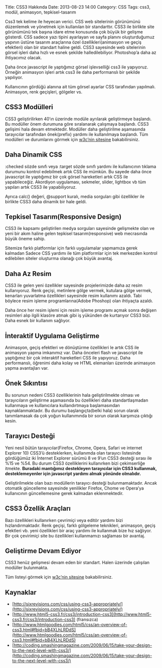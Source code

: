 Title: CSS3 Hakkında
Date: 2013-08-23 14:00
Category: CSS
Tags: css3, modül, animasyon, tepkisel-tasarım

Css3 tek kelime ile heyecan verici. CSS web sitelerinin görünümünü düzenlemek ve yönetmek için kullanılan bir standarttır. CSS3 ile birlikte site görünümünü tek başına idare etme konusunda çok büyük bir gelişme gösterdi. CSS sadece yazı tipini ayarlayan ve sayfa planını oluşturduğumuz yapının üstüne tasarım araçlarına özel özellikleri(animasyon ve geçiş efektleri) olan bir standart haline geldi. CSS3 sayesinde web sitelerinin görsel işleri daha hızlı ve esnek şekilde halledilebiliyor. Photoshop’a daha az ihtiyacımız olacak.

Daha önce javascript ile yaptığımız görsel işlevselliği css3 ile yapıyoruz.  Örneğin animasyon işleri artık css3 ile daha performanslı bir şekilde yapılıyor. 

Kullanıcının gördüğü alanına ait tüm görsel ayarlar CSS tarafından yapılmalı. Animasyon, renk geçişleri, gölgeler vs. 

## CSS3 Modülleri 

CSS3 geliştirilirken 40’ın üzerinde modüle ayrılarak geliştirmeye başlandı. Bu modüller önem durumuna göre sıralanarak çalışmaya başlandı. CSS3 gelişimi hala devam etmektedir. Modüller daha geliştirilme aşamasında tarayıcılar tarafından önek(prefix) yardımı ile kullanılmaya başlandı. Tüm modülleri ve durumlarını görmek için [w3c’nin sitesine](http://www.w3.org/Style/CSS/current-work) bakabilirsiniz.

## Daha Dinamik CSS

:checked sözde sınıfı veya :target sözde sınıfı yardımı ile kullanıcının tıklama durumunu kontrol edebilmek artık CSS ile mümkün. Bu sayede daha önce javascript ile yaptığımız bir çok görsel hareketleri artık CSS ile yapabileceğiz. Akordiyon uygulaması, sekmeler, slider, lightbox vb tüm yapıları artık CSS3 ile yapabiliyoruz.

Ayrıca calc() değeri, @support kuralı, media sorguları gibi özellikler ile birlikte CSS3 daha dinamik bir hale geldi.

## Tepkisel Tasarım(Responsive Design)

CSS3 ile kapsamı geliştirilen medya sorguları sayesinde gelişmekte olan ve yeni bir akım haline gelen tepkisel tasarım(responsive) web mecrasında büyük öneme sahip. 

Sitemize farklı platformlar için farklı uygulamalar yapmamıza gerek kalmadan Sadece CSS yardımı ile tüm platformlar için tek merkezden kontrol edilebilen siteler oluşturma olanağı çok büyük avantaj.

## Daha Az Resim

CSS3 ile gelen yeni özellikler sayesinde projelerimizde daha az resim kullanıyoruz. Renk geçişi, metinlere gölge vermek, kutulara gölge vermek, kenarları yuvarlatma özellikleri sayesinde resim kullanımı azaldı. Tabi böylece resim işleme programlarına(Adobe Phoshop) olan ihtiyaçta azaldı. 

Daha önce her resim işlemi için resim işleme programı açmak sonra değişen resimleri alıp ilgili klasöre atmak gibi iş yükünden de kurtarıyor CSS3 bizi. Daha esnek bir kullanım sağlıyor.

## İnteraktif Uygulama Geliştirme

Animasyon, geçiş efektleri ve dönüştürme özellikleri le artık CSS ile animasyon yapma imkanımız var. Daha önceleri flash ve javascript ile yaptığımız bir çok interaktif hareketleri CSS ile yapıyoruz. Daha performanslı, öğrenimi daha kolay ve HTML elemanları üzerinde animasyon yapma avantajları var.

## Önek Sıkıntısı

Bu sorunun nedeni CSS3 özelliklerinin hala geliştirilmekte olması ve tarayıcıların geliştirme aşamasında bu özellikleri daha standartlaşmadan kullanmaya ve kullanıcılara kullandırtmaya başlamasından kaynaklanmaktadır. Bu durumu başlangıçta(belki hala) sorun olarak tanımlamasak da çok yoğun kullanımında bir sorun olarak karşımıza çıktığı kesin.

## Tarayıcı Desteği

Yeni nesil bütün tarayıcılar(Firefox, Chrome, Opera, Safari ve internet Explorer 10) CSS3’ü desteklerken, kullanımda olan tarayıcı listesinde gördüğümüz iki İnternet Explorer sürümü 8 ve 9’un CSS3 desteği sırası ile %15 ve %54. Bu durum CSS3 özelliklerini kullanırken bizi çekimserliğe itmekte. **Buradaki mantığımız destekleyen tarayıcılar için CSS3 kullanmak, desteklemeyenler için javascript yardımı almak yönünde olmalıdır.**

Geliştirilmekte olan bazı modüllerin tarayıcı desteği bulunmamaktadır. Ancak otomatik güncelleme sayesinde yenilikler Firefox, Chome ve Opera’ya kullanıcının güncellemesine gerek kalmadan eklenmektedir. 

## CSS3 Özellik Araçları

Bazı özellikleri kullanırken çevrimiçi veya editör yardımı bizi hızlandırmaktadır. Renk geçişi, farklı gölgeleme teknikleri, animasyon, geçiş efektleri vb. yeni özellikleri bir araç yardımı ile kullanmak bize hız sağlıyor. Bir çok çevirimiçi site bu özellikleri kullanmamızı sağlaması bir avantaj.

## Geliştirme Devam Ediyor

CSS3 henüz gelişmesi devam eden bir standart. Halen üzerinde çalışılan modüller bulunmakta. 

Tüm listeyi görmek için [w3c’nin sitesine](http://www.w3.org/Style/CSS/current-work) bakabilirsiniz.

## Kaynaklar

* [http://sixrevisions.com/css/using-css3-appropriately/](http://sixrevisions.com/css/using-css3-appropriately/)
* [http://www.html5-css3.fr/css3/introduction-css3](http://www.html5-css3.fr/css3/introduction-css3) (fransızca)
* [http://www.htmlgoodies.com/html5/css/an-overview-of-css3.html#fbid=bB4XLhLRDdS](http://www.htmlgoodies.com/html5/css/an-overview-of-css3.html#fbid=bB4XLhLRDdS)
* [http://coding.smashingmagazine.com/2009/06/15/take-your-design-to-the-next-level-with-css3/](http://coding.smashingmagazine.com/2009/06/15/take-your-design-to-the-next-level-with-css3/)
